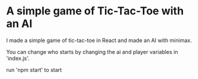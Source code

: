 # A simple game of Tic-Tac-Toe with an AI

I made a simple game of tic-tac-toe in React and made an AI with minimax.

You can change who starts by changing the ai and player variables in 'index.js'.

run 'npm start' to start